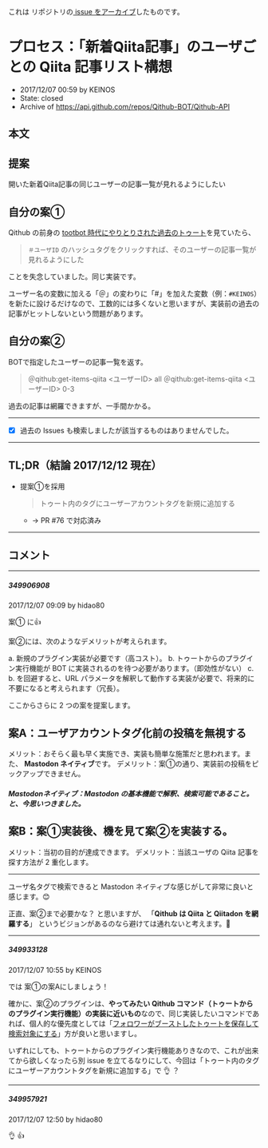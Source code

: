 これは  リポジトリの[ issue をアーカイブ]()したものです。

# プロセス：「新着Qiita記事」のユーザごとの Qiita 記事リスト構想

- 2017/12/07 00:59 by KEINOS
- State: closed
- Archive of https://api.github.com/repos/Qithub-BOT/Qithub-API

## 本文

## 提案

開いた新着Qiita記事の同じユーザーの記事一覧が見れるようにしたい

## 自分の案①

Qithub の前身の [tootbot 時代にやりとりされた過去のトゥート](https://qiitadon.com/@hidao/449643)を見ていたら、

> `＃ユーザID` のハッシュタグをクリックすれば、そのユーザーの記事一覧が見れるようにした

ことを失念していました。同じ実装です。

ユーザー名の変数に加える「＠」の変わりに「#」を加えた変数（例：`#KEINOS`）を新たに設けるだけなので、工数的には多くないと思いますが、実装前の過去の記事がヒットしないという問題があります。

## 自分の案②

BOTで指定したユーザーの記事一覧を返す。

> ＠qithub:get-items-qiita <ユーザーID> all
> ＠qithub:get-items-qiita <ユーザーID> 0-3

過去の記事は網羅できますが、一手間かかる。

----------------

- [x] 過去の Issues も検索しましたが該当するものはありませんでした。

----------------

## TL;DR（結論 2017/12/12 現在）

- 提案①を採用

    > トゥート内のタグにユーザーアカウントタグを新規に追加する
    - → PR #76 で対応済み


-----

## コメント

-----

##### 349906908

2017/12/07 09:09 by hidao80

案① に👍

案②には、次のようなデメリットが考えられます。

a. 新規のプラグイン実装が必要です（高コスト）。
b. トゥートからのプラグイン実行機能が BOT に実装されるのを待つ必要があります。（即効性がない）
c. b. を回避すると、URL パラメータを解釈して動作する実装が必要で、将来的に不要になると考えられます（冗長）。

ここからさらに 2 つの案を提案します。

## 案A：ユーザアカウントタグ化前の投稿を無視する

メリット：おそらく最も早く実施でき、実装も簡単な施策だと思われます。また、  **Mastodon ネイティブ**です。
デメリット：案①の通り、実装前の投稿をピックアップできません。

##### Mastodonネイティブ：Mastodon の基本機能で解釈、検索可能であること。と、今思いつきました。

## 案B：案①実装後、機を見て案②を実装する。

メリット：当初の目的が達成できます。
デメリット：当該ユーザの Qiita 記事を探す方法が 2 重化します。

--------

ユーザ名タグで検索できると Mastodon ネイティブな感じがして非常に良いと感じます。😊

正直、案②まで必要かな？ と思いますが、 「**Qithub は Qiita と Qiitadon を網羅する**」 というビジョンがあるのなら避けては通れないと考えます。🤔

-----

##### 349933128

2017/12/07 10:55 by KEINOS

では 案①の案Aにしましょう！

確かに、案②のプラグインは、**やってみたい Qithub コマンド（トゥートからのプラグイン実行機能）の実装に近いもの**なので、同じ実装したいコマンドであれば、個人的な優先度としては「[フォロワーがブーストしたトゥートを保存して検索対象にする](https://github.com/Qithub-BOT/items/issues/14#issuecomment-340248589)」方が良いと思いますし。

いずれにしても、トゥートからのプラグイン実行機能ありきなので、これが出来てから欲しくなったら別 issue を立てるなりにして、今回は「トゥート内のタグにユーザーアカウントタグを新規に追加する」で 👌 ？


-----

##### 349957921

2017/12/07 12:50 by hidao80

👌 👍
